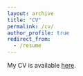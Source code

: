 ```yaml
---
layout: archive
title: "CV"
permalink: /cv/
author_profile: true
redirect_from:
  - /resume
---
```

My CV is available [here](Main_CV.pdf).
